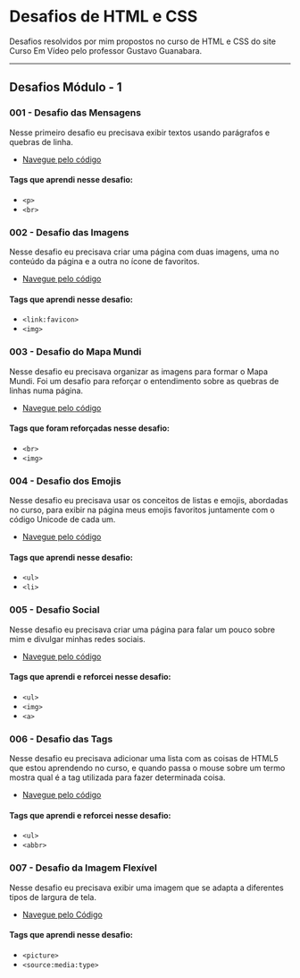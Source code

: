 # Desafios de HTML e CSS

Desafios resolvidos por mim propostos no curso de HTML e CSS do site Curso Em Vídeo pelo professor Gustavo Guanabara.

---

## Desafios Módulo - 1

### 001 - Desafio das Mensagens

Nesse primeiro desafio eu precisava exibir textos usando parágrafos e quebras de linha.

* [Navegue pelo código](https://github.com/techmateus/html-css/blob/main/modulo-1/001-desafio-mensagens/index.html)

#### Tags que aprendi nesse desafio:

* ```<p>```
* ```<br>```



### 002 - Desafio das Imagens

Nesse desafio eu precisava criar uma página com duas imagens, uma no conteúdo da página e a outra no ícone de favoritos.

* [Navegue pelo código](https://github.com/techmateus/html-css/blob/main/modulo-1/002-desafio-imagens/index.html)

#### Tags que aprendi nesse desafio:

* ```<link:favicon>```
* ```<img>```



### 003 - Desafio do Mapa Mundi

Nesse desafio eu precisava organizar as imagens para formar o Mapa Mundi. Foi um desafio para reforçar o entendimento sobre as quebras de linhas numa página.

* [Navegue pelo código](https://github.com/techmateus/html-css/blob/main/modulo-1/003-desafio-mapa-mundi/index.html)

#### Tags que foram reforçadas nesse desafio:

* ```<br>```
* ```<img>```



### 004 - Desafio dos Emojis

Nesse desafio eu precisava usar os conceitos de listas e emojis, abordadas no curso, para exibir na página meus emojis favoritos juntamente com o código Unicode de cada um.

* [Navegue pelo código](https://github.com/techmateus/html-css/tree/main/modulo-1/004-desafio-emoji)

#### Tags que aprendi nesse desafio:

* ```<ul>``` 
* ```<li>```



### 005 - Desafio Social

Nesse desafio eu precisava criar uma página para falar um pouco sobre mim e divulgar minhas redes sociais.

* [Navegue pelo código](https://github.com/techmateus/html-css/blob/main/modulo-1/005-desafio-social/index.html)

#### Tags que aprendi e reforcei nesse desafio:

* ```<ul>```
* ```<img>```
* ```<a>```



### 006 - Desafio das Tags

Nesse desafio eu precisava adicionar uma lista com as coisas de HTML5 que estou aprendendo no curso, e quando passa o mouse sobre um termo mostra qual é a tag utilizada para fazer determinada coisa.

* [Navegue pelo código](https://github.com/techmateus/html-css/blob/main/modulo-1/006-desafio-tags/index.html)

#### Tags que aprendi e reforcei nesse desafio:

* ```<ul>```
* ```<abbr>```



### 007 - Desafio da Imagem Flexível

Nesse desafio eu precisava exibir uma imagem que se adapta a diferentes tipos de largura de tela.

* [Navegue pelo Código](https://github.com/techmateus/html-css/blob/main/modulo-1/007-desafio-imagem-flexivel/index.html)

#### Tags que aprendi nesse desafio:

* ```<picture>```
* ```<source:media:type>```

